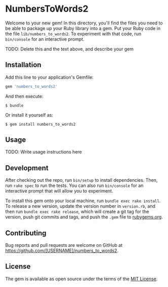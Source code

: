 # NumbersToWords2

Welcome to your new gem! In this directory, you'll find the files you need to be able to package up your Ruby library into a gem. Put your Ruby code in the file `lib/numbers_to_words2`. To experiment with that code, run `bin/console` for an interactive prompt.

TODO: Delete this and the text above, and describe your gem

## Installation

Add this line to your application's Gemfile:

```ruby
gem 'numbers_to_words2'
```

And then execute:

    $ bundle

Or install it yourself as:

    $ gem install numbers_to_words2

## Usage

TODO: Write usage instructions here

## Development

After checking out the repo, run `bin/setup` to install dependencies. Then, run `rake spec` to run the tests. You can also run `bin/console` for an interactive prompt that will allow you to experiment.

To install this gem onto your local machine, run `bundle exec rake install`. To release a new version, update the version number in `version.rb`, and then run `bundle exec rake release`, which will create a git tag for the version, push git commits and tags, and push the `.gem` file to [rubygems.org](https://rubygems.org).

## Contributing

Bug reports and pull requests are welcome on GitHub at https://github.com/[USERNAME]/numbers_to_words2.

## License

The gem is available as open source under the terms of the [MIT License](https://opensource.org/licenses/MIT).
